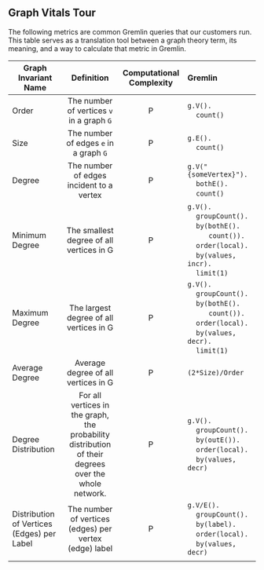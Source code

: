 ## Graph Vitals Tour

The following metrics are common Gremlin queries that our customers run. This table serves as a translation tool between a graph theory term, its meaning, and a way to calculate that metric in Gremlin.

| Graph Invariant Name        | Definition           | Computational Complexity  | Gremlin |
| ------------- |:-------------:| :-----:| :-----|
| Order    | The number of vertices `v` in a graph `G` | P | `g.V().`<br>&nbsp; &nbsp; `count()` |
| Size     | The number of edges `e` in a graph `G` | P | `g.E().`<br>&nbsp; &nbsp; `count()` |
| Degree | The number of edges incident to a vertex | P | `g.V("{someVertex}").`<br>&nbsp; &nbsp; `bothE().`<br>&nbsp; &nbsp; `count()` |
| Minimum Degree | The smallest degree of all vertices in G | P | `g.V().`<br>&nbsp; &nbsp; `groupCount().`<br>&nbsp; &nbsp; `by(bothE().`<br>&nbsp; &nbsp; &nbsp; &nbsp; &nbsp; `count()).`<br>&nbsp; &nbsp; `order(local).`<br>&nbsp; &nbsp; `by(values, incr).`<br>&nbsp; &nbsp; `limit(1)` |
| Maximum Degree | The largest degree of all vertices in G | P | `g.V().`<br>&nbsp; &nbsp; `groupCount().`<br>&nbsp; &nbsp; `by(bothE().`<br>&nbsp; &nbsp; &nbsp; &nbsp; &nbsp; `count()).`<br>&nbsp; &nbsp; `order(local).`<br>&nbsp; &nbsp; `by(values, decr).`<br>&nbsp; &nbsp; `limit(1)`  |
| Average Degree | Average degree of all vertices in G | P | `(2*Size)/Order` |
| Degree Distribution | For all vertices in the graph, the probability distribution of their degrees over the whole network. | P | `g.V().`<br>&nbsp; &nbsp; `groupCount().`<br>&nbsp; &nbsp; `by(outE()).`<br>&nbsp; &nbsp; `order(local).`<br>&nbsp; &nbsp; `by(values, decr)` |
| Distribution of Vertices (Edges) per Label | The number of vertices (edges) per vertex (edge) label | P | `g.V/E().`<br>&nbsp; &nbsp; `groupCount().`<br>&nbsp; &nbsp; `by(label).`<br>&nbsp; &nbsp; `order(local).`<br>&nbsp; &nbsp; `by(values, decr)` |
| <img width=400/> |  |  | <img width=500/>|
